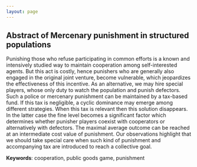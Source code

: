 ```yaml
---
layout: page
---
```


## Abstract of Mercenary punishment in structured populations

Punishing those who refuse participating in common efforts is a known and intensively studied way to maintain cooperation among self-interested agents. But this act is costly, hence punishers who are generally also engaged in the original joint venture, become vulnerable, which jeopardizes the effectiveness of this incentive. As an alternative, we may hire special players, whose only duty to watch the population and punish defectors. Such a police or mercenary punishment can be maintained by a tax-based fund. If this tax is negligible, a cyclic dominance may emerge among different strategies. When this tax is relevant then this solution disappears. In the latter case the fine level becomes a significant factor which determines whether punisher players coexist with cooperators or alternatively with defectors. The maximal average outcome can be reached at an intermediate cost value of punishment. Our observations highlight that we should take special care when such kind of punishment and accompanying tax are introduced to reach a collective goal.

**Keywords**: cooperation, public goods game, punishment